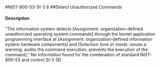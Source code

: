 #NIST-800-53-SI-3 8
##Detect Unauthorized Commands
#### Description
"The information system detects [Assignment: organization-defined unauthorized operating system commands] through the kernel application programming interface at [Assignment: organization-defined information system hardware components] and [Selection (one or more): issues a warning; audits the command execution; prevents the execution of the command]."
No information found for the combination of standard NIST-800-53 and control SI-3 (8)

